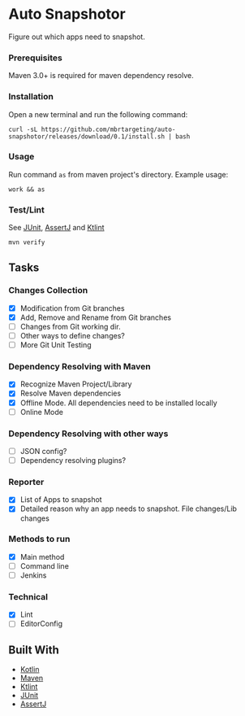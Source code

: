 # Auto Snapshotor

Figure out which apps need to snapshot.


### Prerequisites

Maven 3.0+ is required for maven dependency resolve.

### Installation 
Open a new terminal and run the following command: 
```
curl -sL https://github.com/mbrtargeting/auto-snapshotor/releases/download/0.1/install.sh | bash
```

### Usage
Run command `as` from maven project's directory. Example usage: 
```
work && as
``` 

### Test/Lint

See [JUnit](https://junit.org/junit5), [AssertJ](http://joel-costigliola.github.io/assertj/index.html) and [Ktlint](https://github.com/shyiko/ktlint)

```
mvn verify
```

## Tasks

### Changes Collection
- [x] Modification from Git branches
- [x] Add, Remove and Rename from Git branches
- [ ] Changes from Git working dir.
- [ ] Other ways to define changes? 
- [ ] More Git Unit Testing

### Dependency Resolving with Maven
- [x] Recognize Maven Project/Library
- [x] Resolve Maven dependencies
- [x] Offline Mode. All dependencies need to be installed locally
- [ ] Online Mode

### Dependency Resolving with other ways
- [ ] JSON config?
- [ ] Dependency resolving plugins?  

### Reporter
- [x] List of Apps to snapshot
- [x] Detailed reason why an app needs to snapshot. File changes/Lib changes

### Methods to run
- [x] Main method
- [ ] Command line
- [ ] Jenkins

### Technical
- [x] Lint
- [ ] EditorConfig

## Built With

* [Kotlin](https://kotlinlang.org/)
* [Maven](https://maven.apache.org/)
* [Ktlint](https://github.com/shyiko/ktlint)
* [JUnit](https://junit.org/junit5) 
* [AssertJ](http://joel-costigliola.github.io/assertj/index.html)
